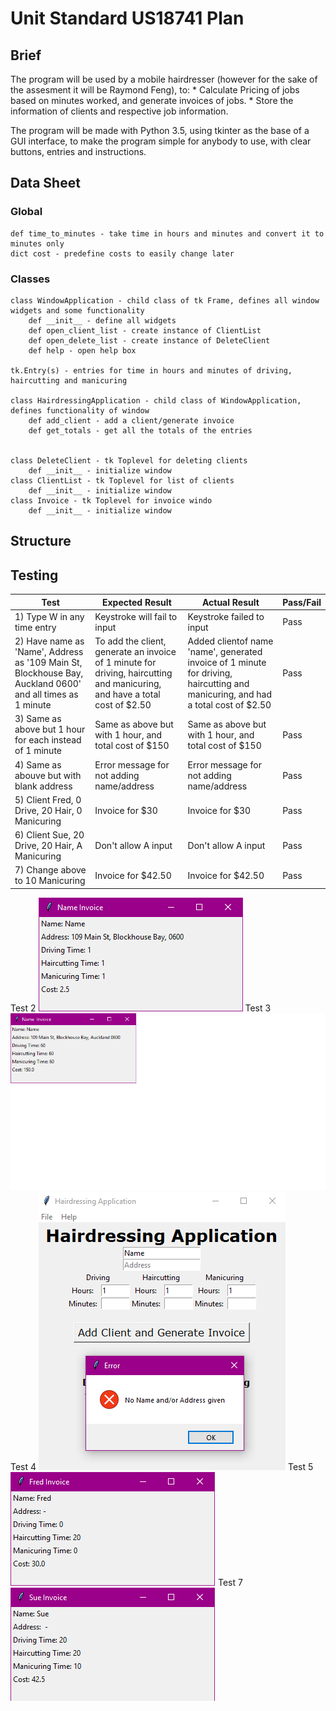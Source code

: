 # Unit Standard US18741 Plan

## Brief

The program will be used by a mobile hairdresser (however for the sake of the assesment it will be Raymond Feng), to:
    * Calculate Pricing of jobs based on minutes worked, and generate invoices of jobs.
    * Store the information of clients and respective job information.
    
The program will be made with Python 3.5, using tkinter as the base of a GUI interface, to
make the program simple for anybody to use, with clear buttons, entries and instructions.

## Data Sheet

### Global

	def time_to_minutes - take time in hours and minutes and convert it to minutes only
	dict cost - predefine costs to easily change later

### Classes

	class WindowApplication - child class of tk Frame, defines all window widgets and some functionality
		def __init__ - define all widgets
		def open_client_list - create instance of ClientList
		def open_delete_list - create instance of DeleteClient
		def help - open help box
	
	tk.Entry(s) - entries for time in hours and minutes of driving, haircutting and manicuring
	
	class HairdressingApplication - child class of WindowApplication, defines functionality of window
		def add_client - add a client/generate invoice
		def get_totals - get all the totals of the entries
	

	class DeleteClient - tk Toplevel for deleting clients
		def __init__ - initialize window
	class ClientList - tk Toplevel for list of clients
		def __init__ - initialize window
	class Invoice - tk Toplevel for invoice windo
		def __init__ - initialize window
		
## Structure


	
## Testing

Test | Expected Result | Actual Result | Pass/Fail |
--- | --- | --- | --- |
1) Type W in any time entry | Keystroke will fail to input | Keystroke failed to input | Pass |
2) Have name as 'Name', Address as '109 Main St, Blockhouse Bay, Auckland 0600' and all times as 1 minute| To add the client,  generate an invoice of 1 minute for driving, haircutting and manicuring, and have a total cost of $2.50| Added clientof name 'name', generated invoice of 1 minute for driving, haircutting and manicuring, and had a total cost of $2.50 | Pass |
3) Same as above but 1 hour for each instead of 1 minute | Same as above but with 1 hour, and total cost of $150 | Same as above but with 1 hour, and total cost of $150 | Pass |
4) Same as abouve but with blank address | Error message for not adding name/address | Error message for not adding name/address | Pass |
5) Client Fred, 0 Drive, 20 Hair, 0 Manicuring | Invoice for $30 | Invoice for $30 | Pass |
6) Client Sue, 20 Drive, 20 Hair, A Manicuring | Don't allow A input | Don't allow A input | Pass |
7) Change above to 10 Manicuring | Invoice for $42.50 | Invoice for $42.50 | Pass | 

Test 2
![alt text](images/test1.png)
Test 3
![alt text](images/test3.png)
Test 4
![alt text](images/test2.png)
Test 5
![alt text](images/test4.png)
Test 7
![alt text](images/test5.png)